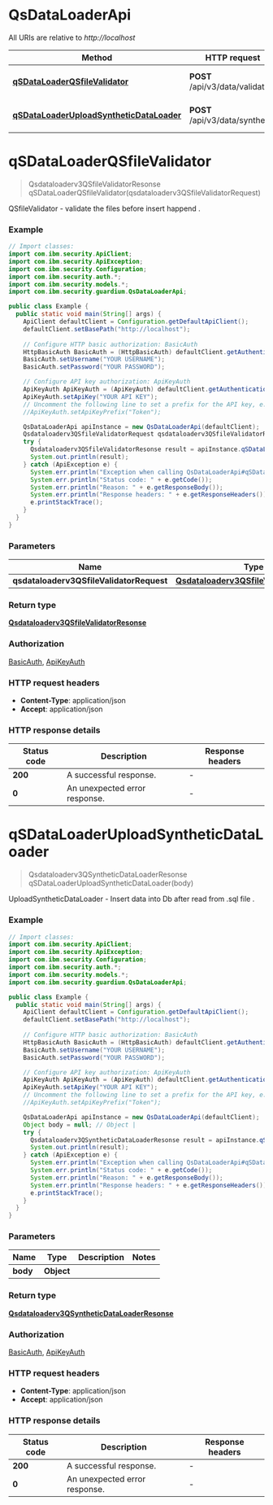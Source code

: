 # QsDataLoaderApi

All URIs are relative to *http://localhost*

| Method | HTTP request | Description |
|------------- | ------------- | -------------|
| [**qSDataLoaderQSfileValidator**](QsDataLoaderApi.md#qSDataLoaderQSfileValidator) | **POST** /api/v3/data/validation | QSfileValidator - validate the files before insert happend . |
| [**qSDataLoaderUploadSyntheticDataLoader**](QsDataLoaderApi.md#qSDataLoaderUploadSyntheticDataLoader) | **POST** /api/v3/data/synthetic | UploadSyntheticDataLoader - Insert data into Db after read from .sql file . |


<a id="qSDataLoaderQSfileValidator"></a>
# **qSDataLoaderQSfileValidator**
> Qsdataloaderv3QSfileValidatorResonse qSDataLoaderQSfileValidator(qsdataloaderv3QSfileValidatorRequest)

QSfileValidator - validate the files before insert happend .

### Example
```java
// Import classes:
import com.ibm.security.ApiClient;
import com.ibm.security.ApiException;
import com.ibm.security.Configuration;
import com.ibm.security.auth.*;
import com.ibm.security.models.*;
import com.ibm.security.guardium.QsDataLoaderApi;

public class Example {
  public static void main(String[] args) {
    ApiClient defaultClient = Configuration.getDefaultApiClient();
    defaultClient.setBasePath("http://localhost");
    
    // Configure HTTP basic authorization: BasicAuth
    HttpBasicAuth BasicAuth = (HttpBasicAuth) defaultClient.getAuthentication("BasicAuth");
    BasicAuth.setUsername("YOUR USERNAME");
    BasicAuth.setPassword("YOUR PASSWORD");

    // Configure API key authorization: ApiKeyAuth
    ApiKeyAuth ApiKeyAuth = (ApiKeyAuth) defaultClient.getAuthentication("ApiKeyAuth");
    ApiKeyAuth.setApiKey("YOUR API KEY");
    // Uncomment the following line to set a prefix for the API key, e.g. "Token" (defaults to null)
    //ApiKeyAuth.setApiKeyPrefix("Token");

    QsDataLoaderApi apiInstance = new QsDataLoaderApi(defaultClient);
    Qsdataloaderv3QSfileValidatorRequest qsdataloaderv3QSfileValidatorRequest = new Qsdataloaderv3QSfileValidatorRequest(); // Qsdataloaderv3QSfileValidatorRequest | 
    try {
      Qsdataloaderv3QSfileValidatorResonse result = apiInstance.qSDataLoaderQSfileValidator(qsdataloaderv3QSfileValidatorRequest);
      System.out.println(result);
    } catch (ApiException e) {
      System.err.println("Exception when calling QsDataLoaderApi#qSDataLoaderQSfileValidator");
      System.err.println("Status code: " + e.getCode());
      System.err.println("Reason: " + e.getResponseBody());
      System.err.println("Response headers: " + e.getResponseHeaders());
      e.printStackTrace();
    }
  }
}
```

### Parameters

| Name | Type | Description  | Notes |
|------------- | ------------- | ------------- | -------------|
| **qsdataloaderv3QSfileValidatorRequest** | [**Qsdataloaderv3QSfileValidatorRequest**](Qsdataloaderv3QSfileValidatorRequest.md)|  | |

### Return type

[**Qsdataloaderv3QSfileValidatorResonse**](Qsdataloaderv3QSfileValidatorResonse.md)

### Authorization

[BasicAuth](../README.md#BasicAuth), [ApiKeyAuth](../README.md#ApiKeyAuth)

### HTTP request headers

 - **Content-Type**: application/json
 - **Accept**: application/json

### HTTP response details
| Status code | Description | Response headers |
|-------------|-------------|------------------|
| **200** | A successful response. |  -  |
| **0** | An unexpected error response. |  -  |

<a id="qSDataLoaderUploadSyntheticDataLoader"></a>
# **qSDataLoaderUploadSyntheticDataLoader**
> Qsdataloaderv3QSyntheticDataLoaderResonse qSDataLoaderUploadSyntheticDataLoader(body)

UploadSyntheticDataLoader - Insert data into Db after read from .sql file .

### Example
```java
// Import classes:
import com.ibm.security.ApiClient;
import com.ibm.security.ApiException;
import com.ibm.security.Configuration;
import com.ibm.security.auth.*;
import com.ibm.security.models.*;
import com.ibm.security.guardium.QsDataLoaderApi;

public class Example {
  public static void main(String[] args) {
    ApiClient defaultClient = Configuration.getDefaultApiClient();
    defaultClient.setBasePath("http://localhost");
    
    // Configure HTTP basic authorization: BasicAuth
    HttpBasicAuth BasicAuth = (HttpBasicAuth) defaultClient.getAuthentication("BasicAuth");
    BasicAuth.setUsername("YOUR USERNAME");
    BasicAuth.setPassword("YOUR PASSWORD");

    // Configure API key authorization: ApiKeyAuth
    ApiKeyAuth ApiKeyAuth = (ApiKeyAuth) defaultClient.getAuthentication("ApiKeyAuth");
    ApiKeyAuth.setApiKey("YOUR API KEY");
    // Uncomment the following line to set a prefix for the API key, e.g. "Token" (defaults to null)
    //ApiKeyAuth.setApiKeyPrefix("Token");

    QsDataLoaderApi apiInstance = new QsDataLoaderApi(defaultClient);
    Object body = null; // Object | 
    try {
      Qsdataloaderv3QSyntheticDataLoaderResonse result = apiInstance.qSDataLoaderUploadSyntheticDataLoader(body);
      System.out.println(result);
    } catch (ApiException e) {
      System.err.println("Exception when calling QsDataLoaderApi#qSDataLoaderUploadSyntheticDataLoader");
      System.err.println("Status code: " + e.getCode());
      System.err.println("Reason: " + e.getResponseBody());
      System.err.println("Response headers: " + e.getResponseHeaders());
      e.printStackTrace();
    }
  }
}
```

### Parameters

| Name | Type | Description  | Notes |
|------------- | ------------- | ------------- | -------------|
| **body** | **Object**|  | |

### Return type

[**Qsdataloaderv3QSyntheticDataLoaderResonse**](Qsdataloaderv3QSyntheticDataLoaderResonse.md)

### Authorization

[BasicAuth](../README.md#BasicAuth), [ApiKeyAuth](../README.md#ApiKeyAuth)

### HTTP request headers

 - **Content-Type**: application/json
 - **Accept**: application/json

### HTTP response details
| Status code | Description | Response headers |
|-------------|-------------|------------------|
| **200** | A successful response. |  -  |
| **0** | An unexpected error response. |  -  |

